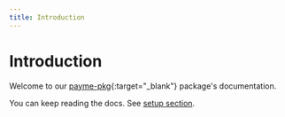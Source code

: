 ```yaml
---
title: Introduction
---
```


<!-- Google tag (gtag.js) -->
<script async src="https://www.googletagmanager.com/gtag/js?id=G-9BRKYLP6BB"></script>
<script>
  window.dataLayer = window.dataLayer || [];
  function gtag(){dataLayer.push(arguments);}
  gtag('js', new Date());

  gtag('config', 'G-9BRKYLP6BB');
</script>

# **Introduction**

Welcome to our [payme-pkg](https://github.com/PayTechUz/payme-pkg/tree/master){:target="_blank"} package's documentation.

You can keep reading the docs. See [setup section](setup/).
